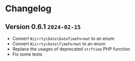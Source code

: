 # Changelog

## Version 0.6.1 `2024-02-15`

* Convert `Niirrty\Date\DateTimeFormat` to an enum
* Convert `Niirrty\Date\TimeFormat` to an enum
* Replace the usages of deprecated `strftime` PHP function
* Fix some tests